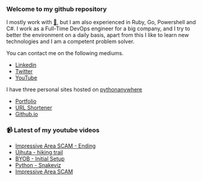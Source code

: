 ### Welcome to my github repository

I mostly work with [:snake:](https://www.python.org/), but I am also experienced in Ruby, Go, Powershell and C#. I work as a Full-Time DevOps engineer for a big company, and I try to better the environment on a daily basis, apart from this I like to learn new technologies and I am a competent problem solver.

You can contact me on the following mediums.
- [Linkedin](https://www.linkedin.com/in/r3ap3rpy)
- [Twitter](https://twitter.com/r3ap3rpy)
- [YouTube](https://www.youtube.com/channel/UC1qkMXH8d2I9DDAtBSeEHqg)

I have three personal sites hosted on [pythonanywhere](https://www.pythonanywhere.com/)
- [Portfolio](http://r3ap3rpy.pythonanywhere.com/)
- [URL Shortener](http://shortenpy.pythonanywhere.com/)
- [Github.io](https://r3ap3rpy.github.io/)

### :video_camera: Latest of my youtube videos
<!-- YOUTUBE:START -->
- [Impressive Area SCAM - Ending](https://www.youtube.com/watch?v=Rl3lBEUlV3E)
- [Újhuta - hiking trail](https://www.youtube.com/watch?v=C4HQXNBFg2g)
- [BYOB - Initial Setup](https://www.youtube.com/watch?v=eYk9zWNH5ws)
- [Python - Snakeviz](https://www.youtube.com/watch?v=qhb7cehwChc)
- [Impressive Area SCAM](https://www.youtube.com/watch?v=ffRs2NHnFYE)
<!-- YOUTUBE:END -->


